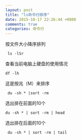 ```yaml
---
layout: post
title: "ls命令行排序"
date: 2015-10-17 22:26:44 +0800
comments: true
categories: 命令行
---
```


按文件大小降序排列

```
 ls -lSr 
```

查看当前电脑上硬盘的使用情况

```
df -lh
```

这是按兆（M）来排序

```
 du -sh * |sort -rm
```

选出排在前面的10个

```
du -sh * | sort -rm | head
```

选出排在后面的10个

```
 du -sh * | sort -rm | tail
```


